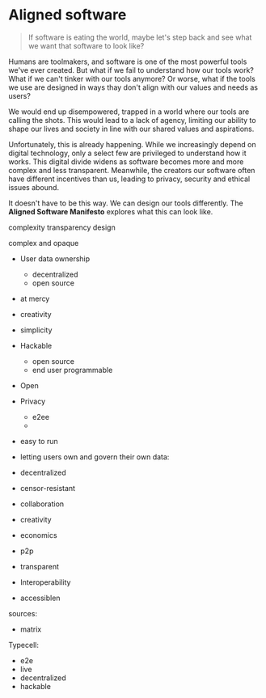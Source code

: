 # Aligned software

> If software is eating the world, maybe let's step back and see what we want that software to look like?

Humans are toolmakers, and software is one of the most powerful tools we've ever created. But what if we fail to understand how our tools work? What if we can't tinker with our tools anymore? Or worse, what if the tools we use are designed in ways thay don't align with our values and needs as users?

We would end up disempowered, trapped in a world where our tools are calling the shots. This would lead to a lack of agency, limiting our ability to shape our lives and society in line with our shared values and aspirations.

Unfortunately, this is already happening. While we increasingly depend on digital technology, only a select few are privileged to understand how it works. This digital divide widens as software becomes more and more complex and less transparent. Meanwhile, the creators our software often have different incentives than us, leading to privacy, security and ethical issues abound.

It doesn't have to be this way. We can design our tools differently. The **Aligned Software Manifesto** explores what this can look like.

complexity
transparency
design

complex and opaque

- User data ownership

  - decentralized
  - open source

- at mercy
- creativity
- simplicity
- Hackable
  - open source
  - end user programmable
- Open
- Privacy

  - e2ee
  -

- easy to run
- letting users own and govern their own data:
- decentralized
- censor-resistant
- collaboration
- creativity
- economics
- p2p
- transparent
- Interoperability
- accessiblen

sources:

- matrix

Typecell:

- e2e
- live
- decentralized
- hackable
